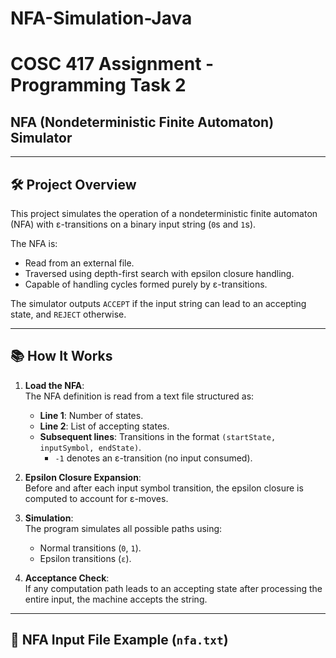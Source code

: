 # NFA-Simulation-Java
# COSC 417 Assignment - Programming Task 2
## NFA (Nondeterministic Finite Automaton) Simulator

---

## 🛠 Project Overview

This project simulates the operation of a nondeterministic finite automaton (NFA) with ε-transitions on a binary input string (`0`s and `1`s).

The NFA is:
- Read from an external file.
- Traversed using depth-first search with epsilon closure handling.
- Capable of handling cycles formed purely by ε-transitions.

The simulator outputs `ACCEPT` if the input string can lead to an accepting state, and `REJECT` otherwise.

---

## 📚 How It Works

1. **Load the NFA**:  
   The NFA definition is read from a text file structured as:
   - **Line 1**: Number of states.
   - **Line 2**: List of accepting states.
   - **Subsequent lines**: Transitions in the format `(startState, inputSymbol, endState)`.
     - `-1` denotes an ε-transition (no input consumed).

2. **Epsilon Closure Expansion**:  
   Before and after each input symbol transition, the epsilon closure is computed to account for ε-moves.

3. **Simulation**:  
   The program simulates all possible paths using:
   - Normal transitions (`0`, `1`).
   - Epsilon transitions (`ε`).

4. **Acceptance Check**:  
   If any computation path leads to an accepting state after processing the entire input, the machine accepts the string.

---

## 📂 NFA Input File Example (`nfa.txt`)


